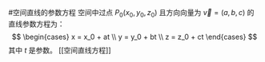#空间直线的参数方程 空间中过点 $P_0(x_0, y_0, z_0)$ 且方向向量为 $\vec{v}=(a,b,c)$ 的直线参数方程为：
    $$
    \begin{cases}
    x = x_0 + at \\
    y = y_0 + bt \\
    z = z_0 + ct
    \end{cases}
    $$
    其中 $t$ 是参数。
    [[空间直线方程]]